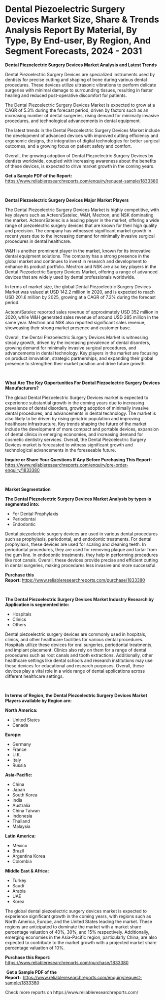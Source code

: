 <p><h1>Dental Piezoelectric Surgery Devices Market Size, Share & Trends Analysis Report By Material, By Type, By End-user, By Region, And Segment Forecasts, 2024 - 2031</h1></p><p><strong>Dental Piezoelectric Surgery Devices Market Analysis and Latest Trends</strong></p>
<p><p>Dental Piezoelectric Surgery Devices are specialized instruments used by dentists for precise cutting and shaping of bone during various dental procedures. These devices utilize ultrasonic vibrations to perform delicate surgeries with minimal damage to surrounding tissues, resulting in faster healing and reduced post-operative discomfort for patients.</p><p>The Dental Piezoelectric Surgery Devices Market is expected to grow at a CAGR of 5.3% during the forecast period, driven by factors such as an increasing number of dental surgeries, rising demand for minimally invasive procedures, and technological advancements in dental equipment.</p><p>The latest trends in the Dental Piezoelectric Surgery Devices Market include the development of advanced devices with improved cutting efficiency and ergonomic designs, the integration of digital technologies for better surgical outcomes, and a growing focus on patient safety and comfort.</p><p>Overall, the growing adoption of Dental Piezoelectric Surgery Devices by dentists worldwide, coupled with increasing awareness about the benefits of these devices, is expected to drive market growth in the coming years.</p></p>
<p><strong>Get a Sample PDF of the Report:&nbsp;</strong> <a href="https://www.reliableresearchreports.com/enquiry/request-sample/1833380">https://www.reliableresearchreports.com/enquiry/request-sample/1833380</a></p>
<p>&nbsp;</p>
<p><strong>Dental Piezoelectric Surgery Devices Major Market Players</strong></p>
<p><p>The Dental Piezoelectric Surgery Devices Market is highly competitive, with key players such as Acteon/Satelec, W&H, Mectron, and NSK dominating the market. Acteon/Satelec is a leading player in the market, offering a wide range of piezoelectric surgery devices that are known for their high quality and precision. The company has witnessed significant market growth in recent years due to the increasing demand for minimally invasive surgical procedures in dental healthcare.</p><p>W&H is another prominent player in the market, known for its innovative dental equipment solutions. The company has a strong presence in the global market and continues to invest in research and development to enhance its product portfolio. Mectron and NSK are also key players in the Dental Piezoelectric Surgery Devices Market, offering a range of advanced devices that are widely used by dental professionals worldwide.</p><p>In terms of market size, the global Dental Piezoelectric Surgery Devices Market was valued at USD 142.2 million in 2020, and is expected to reach USD 201.6 million by 2025, growing at a CAGR of 7.2% during the forecast period. </p><p>Acteon/Satelec reported sales revenue of approximately USD 352 million in 2020, while W&H generated sales revenue of around USD 285 million in the same year. Mectron and NSK also reported significant sales revenue, showcasing their strong market presence and customer base.</p><p>Overall, the Dental Piezoelectric Surgery Devices Market is witnessing steady growth, driven by the increasing prevalence of dental disorders, growing demand for minimally invasive surgical procedures, and advancements in dental technology. Key players in the market are focusing on product innovation, strategic partnerships, and expanding their global presence to strengthen their market position and drive future growth.</p></p>
<p>&nbsp;</p>
<p><strong>What Are The Key Opportunities For Dental Piezoelectric Surgery Devices Manufacturers?</strong></p>
<p><p>The global Dental Piezoelectric Surgery Devices market is expected to experience substantial growth in the coming years due to increasing prevalence of dental disorders, growing adoption of minimally invasive dental procedures, and advancements in dental technology. The market is also likely to be driven by rising geriatric population and improving healthcare infrastructure. Key trends shaping the future of the market include the development of more compact and portable devices, expansion of dental clinics in emerging economies, and increasing demand for cosmetic dentistry services. Overall, the Dental Piezoelectric Surgery Devices market is forecasted to witness significant growth and technological advancements in the foreseeable future.</p></p>
<p><strong>Inquire or Share Your Questions If Any Before Purchasing This Report:</strong> <a href="https://www.reliableresearchreports.com/enquiry/pre-order-enquiry/1833380">https://www.reliableresearchreports.com/enquiry/pre-order-enquiry/1833380</a></p>
<p>&nbsp;</p>
<p><strong>Market Segmentation</strong></p>
<p><strong>The Dental Piezoelectric Surgery Devices Market Analysis by types is segmented into:</strong></p>
<p><ul><li>For Dental Prophylaxis</li><li>Periodontal</li><li>Endodontic</li></ul></p>
<p><p>Dental piezoelectric surgery devices are used in various dental procedures such as prophylaxis, periodontal, and endodontic treatments. For dental prophylaxis, these devices are used for scaling and cleaning teeth. In periodontal procedures, they are used for removing plaque and tartar from the gum line. In endodontic treatments, they help in performing procedures like root canals. Overall, these devices provide precise and efficient cutting in dental surgeries, making procedures less invasive and more successful.</p></p>
<p><strong>Purchase this Report:&nbsp;</strong><a href="https://www.reliableresearchreports.com/purchase/1833380">https://www.reliableresearchreports.com/purchase/1833380</a></p>
<p>&nbsp;</p>
<p><strong>The Dental Piezoelectric Surgery Devices Market Industry Research by Application is segmented into:</strong></p>
<p><ul><li>Hospitals</li><li>Clinics</li><li>Others</li></ul></p>
<p><p>Dental piezoelectric surgery devices are commonly used in hospitals, clinics, and other healthcare facilities for various dental procedures. Hospitals utilize these devices for oral surgeries, periodontal treatments, and implant placement. Clinics also rely on them for a range of dental procedures such as root canals and tooth extractions. Additionally, other healthcare settings like dental schools and research institutions may use these devices for educational and research purposes. Overall, these devices play a vital role in a wide range of dental applications across different healthcare settings.</p></p>
<p>&nbsp;</p>
<p><strong>In terms of Region, the Dental Piezoelectric Surgery Devices Market Players available by Region are:</strong></p>
<p>
    <p> <strong> North America: </strong>
        <ul>
            <li>United States</li>
            <li>Canada</li>
        </ul>
        </p> 
    <p> <strong> Europe: </strong>
        <ul>
            <li>Germany</li>
            <li>France</li>
            <li>U.K.</li>
            <li>Italy</li>
            <li>Russia</li>
        </ul>
        </p> 
    <p> <strong> Asia-Pacific: </strong>
        <ul>
            <li>China</li>
            <li>Japan</li>
            <li>South Korea</li>
            <li>India</li>
            <li>Australia</li>
            <li>China Taiwan</li>
            <li>Indonesia</li>
            <li>Thailand</li>
            <li>Malaysia</li>
        </ul>
        </p> 
    <p> <strong> Latin America: </strong>
        <ul>
            <li>Mexico</li>
            <li>Brazil</li>
            <li>Argentina Korea</li>
            <li>Colombia</li>
        </ul>
        </p> 
    <p> <strong> Middle East & Africa: </strong>
        <ul>
            <li>Turkey</li>
            <li>Saudi</li>
            <li>Arabia</li>
            <li>UAE</li>
            <li>Korea</li>
        </ul>
    </p>
    </p>
<p><p>The global dental piezoelectric surgery devices market is expected to experience significant growth in the coming years, with regions such as North America, Europe, and the United States leading the market. These regions are anticipated to dominate the market with a market share percentage valuation of 40%, 30%, and 15% respectively. Additionally, emerging economies in the Asia-Pacific region, particularly China, are also expected to contribute to the market growth with a projected market share percentage valuation of 10%.</p></p>
<p><strong>Purchase this Report: </strong><a href="https://www.reliableresearchreports.com/purchase/1833380">https://www.reliableresearchreports.com/purchase/1833380</a></p>
<p>&nbsp;<strong>Get a Sample PDF of the Report:&nbsp;&nbsp;</strong><a href="https://www.reliableresearchreports.com/enquiry/request-sample/1833380">https://www.reliableresearchreports.com/enquiry/request-sample/1833380</a></p>
<p><strong></strong></p>
<p>Check more reports on https://www.reliableresearchreports.com/</p>